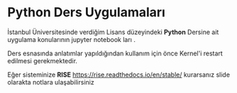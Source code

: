 # Python Ders Uygulamaları

İstanbul Üniversitesinde verdiğim Lisans düzeyindeki **Python** Dersine ait uygulama konularının jupyter notebook ları .

Ders esnasında anlatımlar yapıldığından kullanım için önce Kernel'i restart edilmesi gerekmektedir.

Eğer sisteminize **RISE** https://rise.readthedocs.io/en/stable/ kurarsanız slide olarakta notlara ulaşabilirsiniz

